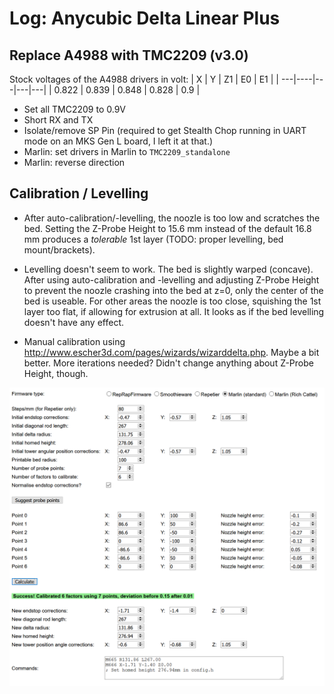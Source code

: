 # Log: Anycubic Delta Linear Plus

## Replace A4988 with TMC2209 (v3.0)

Stock voltages of the A4988 drivers in volt:
|  X  |  Y  |  Z1  |  E0  |  E1  |
| ---|----|---|---|---|
| 0.822 | 0.839 | 0.848 | 0.828 | 0.9 |

* Set all TMC2209 to 0.9V
* Short RX and TX
* Isolate/remove SP Pin (required to get Stealth Chop running in UART mode on an MKS Gen L board, I left it at that.)
* Marlin: set drivers in Marlin to `TMC2209_standalone`
* Marlin: reverse direction

## Calibration / Levelling

* After auto-calibration/-levelling, the noozle is too low and scratches the bed. Setting the Z-Probe Height to 15.6 mm instead of the default 16.8 mm produces a *tolerable* 1st layer (TODO: proper levelling, bed mount/brackets). 

* Levelling doesn't seem to work. The bed is slightly warped (concave). After using auto-calibration and -levelling and adjusting Z-Probe Height to prevent the noozle crashing into the bed at z=0, only the center of the bed is useable. For other areas the noozle is too close, squishing the 1st layer too flat, if allowing for extrusion at all. It looks as if the bed levelling doesn't have any effect. 

* Manual calibration using http://www.escher3d.com/pages/wizards/wizarddelta.php. Maybe a bit better. More iterations needed? Didn't change anything about Z-Probe Height, though. 

![](delta_calib_1.png)

